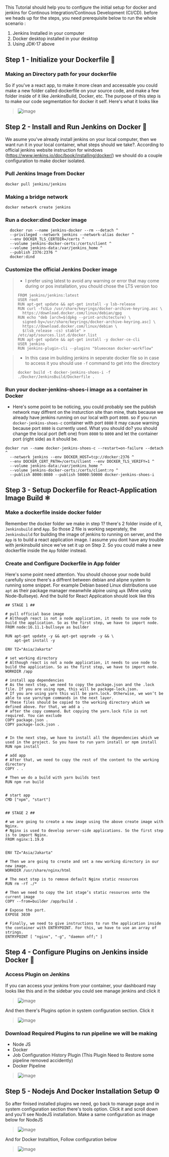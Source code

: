 This Tutorial should help you to configure the initial setup for docker and jenkins for Continous Integration/Continous Development (CI/CD). before we heads up for the steps, you need prerequisite below to run the whole scenario :

1. Jenkins Installed in your computer
2. Docker desktop installed in your desktop
3. Using JDK-17 above

## Step 1 - Initialize your Dockerfile 📂

### Making an Directory path for your dockerfile
So if you've a react app, to make it more clean and accessable you could make a new folder called dockerfile on your source code, and make a few folder inside of it like JenkinsBuild, Docker, etc. The purpose of this step is to make our code segmentation for docker it self. Here's what it looks like 
> ![image](https://github.com/biboibob/Shoes-Project/assets/75656538/b109932f-39eb-4a3e-b2b7-4d586656d4fd)


## Step 2 - Install and Run Jenkins on Docker 🐳

We asume you've already install jenkins on your local computer, then we want run it in your local container, what steps should we take?. According to official jenkins website instruction for windows (https://www.jenkins.io/doc/book/installing/docker/) we should do a couple configuration to make docker isolated.

### Pull Jenkins Image from Docker

```
docker pull jenkins/jenkins
```

### Making a bridge network

```
docker network create jenkins
```

### Run a docker:dind Docker image

```
  docker run --name jenkins-docker --rm --detach ^
  --privileged --network jenkins --network-alias docker ^
  --env DOCKER_TLS_CERTDIR=/certs ^
  --volume jenkins-docker-certs:/certs/client ^
  --volume jenkins-data:/var/jenkins_home ^
  --publish 2376:2376 ^
  docker:dind
```

### Customize the official Jenkins Docker image 

> * I prefer using latest to avoid any warning or error that may come during or pos installation, you chould chose the LTS version too
> ```
> FROM jenkins/jenkins:latest
> USER root
> RUN apt-get update && apt-get install -y lsb-release
> RUN curl -fsSLo /usr/share/keyrings/docker-archive-keyring.asc \
>   https://download.docker.com/linux/debian/gpg
> RUN echo "deb [arch=$(dpkg --print-architecture) \
>   signed-by=/usr/share/keyrings/docker-archive-keyring.asc] \
>   https://download.docker.com/linux/debian \
>   $(lsb_release -cs) stable" > /etc/apt/sources.list.d/docker.list
> RUN apt-get update && apt-get install -y docker-ce-cli
> USER jenkins
> RUN jenkins-plugin-cli --plugins "blueocean docker-workflow"
> ```

> * In this case im building jenkins in seperate docker file so in case to access it you should use `-f` command to get into the directory
> ```
> docker build -t docker-jenkins-shoes-i -f  ./Docker/JenkinsBuild/Dockerfile .
> ```

### Run your docker-jenkins-shoes-i image as a container in Docker 

* Here's some point to be noticing, you could probably see the publish network may diffrent on the insturction site than mine, thats because we already have jenkins running on our local with port `8080`. so if you run `docker-jenkins-shoes-c` container with port `8080` it may cause warning because port `8080` is currently used. What you should do? you should change the local port (left one) from `8080` to `8000` and let the container port (right side) as it should be.
```
docker run --name docker-jenkins-shoes-c --restart=on-failure --detach ^
  --network jenkins --env DOCKER_HOST=tcp://docker:2376 ^
  --env DOCKER_CERT_PATH=/certs/client --env DOCKER_TLS_VERIFY=1 ^
  --volume jenkins-data:/var/jenkins_home ^
  --volume jenkins-docker-certs:/certs/client:ro ^
  --publish 8000:8080 --publish 50000:50000 docker-jenkins-shoes-i
```

## Step 3 - Setup Dockerfile for React-Application Image Build ⚛️

### Make a dockerfile inside docker folder

Remember the docker folder we make in step 1? there's 2 folder inside of it, `Jenkinsbuild` and `App`. So those 2 file is working seperately, the `Jenkinsbuild` for building the image of jenkins to running on server, and the `App` is to build a react application image. I assume you dont have any trouble with jenkinsbuild since we've set it up on Step 2. So you could make a new dockerfile inside the `App` folder instead.


### Create and Configure Dockerfile in App folder

Here's some point need attention. You should choose your node build carefully since there's a diffrent between debian and alipne system to running some snippet. For example Debian based Linux distributions use `apt` as their package manager meanwhile alpine using `apk` (Mine using Node-Bullseye). And the build for React Application should look like this 

```
## STAGE 1 ##

# pull official base image 
# Although react is not a node application, it needs to use node to build the application. So as the first step, we have to import node.
FROM node:16.11.1-bullseye as builder

RUN apt-get update -y && apt-get upgrade -y && \
    apt-get install -y

ENV TZ="Asia/Jakarta"

# set working directory
# Although react is not a node application, it needs to use node to build the application. So as the first step, we have to import node.
WORKDIR /app

# install app dependencies
# As the next step, we need to copy the package.json and the .lock file. If you are using npm, this will be package-lock.json. 
# If you are using yarn this will be yarn.lock. Otherwise, we won’t be able to use yarn/npm commands in the next layer. 
# These files should be copied to the working directory which we defined above. For that, we add a . 
# after the copy command. But copying the yarn.lock file is not required. You can exclude
COPY package.json .
COPY package-lock.json .


# In the next step, we have to install all the dependencies which we used in the project. So you have to run yarn install or npm install 
RUN npm install

# add app
# After that, we need to copy the rest of the content to the working directory 
COPY . . 

# Then we do a build with yarn builds test
RUN npm run build


# start app 
CMD ["npm", "start"]


## STAGE 2 ##

# we are going to create a new image using the above create image with Nginx. 
# Nginx is used to develop server-side applications. So the first step is to import Nginx. 
FROM nginx:1.19.0


ENV TZ="Asia/Jakarta"

# Then we are going to create and set a new working directory in our new image.
WORKDIR /usr/share/nginx/html

# The next step is to remove default Nginx static resources 
RUN rm -rf ./*

# Then we need to copy the 1st stage’s static resources onto the current image 
COPY --from=builder /app/build .

# Expose the port.
EXPOSE 3030

# Finally, we need to give instructions to run the application inside the container with ENTRYPOINT. For this, we have to use an array of strings.
ENTRYPOINT [ "nginx", "-g", "daemon off;" ]

```

## Step 4 - Configure Plugins on Jenkins inside Docker 🧩

### Access Plugin on Jenkins 

If you can access your jenkins from your container, your dashboard may looks like this and in the sidebar you could see manage jenkins and click it

> ![image](https://github.com/biboibob/Shoes-Project/assets/75656538/b009e617-3399-4547-b3f3-7776b4e261b8)

And then there's Plugins option in system configuration section. Click it

> ![image](https://github.com/biboibob/Shoes-Project/assets/75656538/2a2333bb-2ac5-4020-bd9b-c80390524ec0)

### Download Required Plugins to run pipeline we will be making

* Node JS
* Docker 
* Job Configuration History Plugin (This Plugin Need to Restore some pipeline removed accidently)
* Docker Pipeline

> ![image](https://github.com/biboibob/Shoes-Project/assets/75656538/dec6bfa8-4f90-4838-a99e-393e7c80366c)

## Step 5 - Nodejs And Docker Installation Setup ⚙️

So after finised installed plugins we need, go back to manage page and in system configuration section there's tools option. Click it and scroll down and you'll see NodeJS installation. Make a same configuration as image below for NodeJS

> ![image](https://github.com/biboibob/Shoes-Project/assets/75656538/bb0c0045-71d9-4ea4-b03f-68f89ce062d2)

And for Docker Installtion, Follow configuration below

> ![image](https://github.com/biboibob/Shoes-Project/assets/75656538/2c247b18-ae39-49a5-9423-e8ea3ea8bacc)















